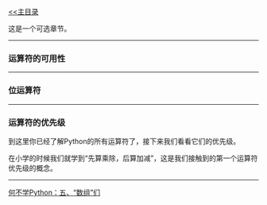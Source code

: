 [<<主目录](https://www.unitalk.fun/unitalk/public/d/55-python)

这是一个可选章节。

___
### 运算符的可用性



___
### 位运算符




___
### 运算符的优先级
到这里你已经了解Python的所有运算符了，接下来我们看看它们的优先级。

在小学的时候我们就学到“先算乘除，后算加减”，这是我们接触到的第一个运算符优先级的概念。













___

[何不学Python：五、“数组”们](https://www.unitalk.fun/unitalk/public/d/111-python)